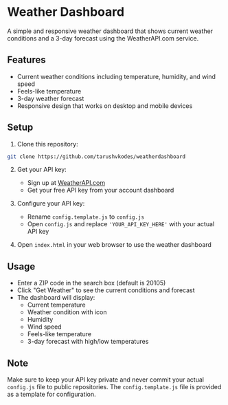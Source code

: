 # Weather Dashboard

A simple and responsive weather dashboard that shows current weather conditions and a 3-day forecast using the WeatherAPI.com service.

## Features

- Current weather conditions including temperature, humidity, and wind speed
- Feels-like temperature
- 3-day weather forecast
- Responsive design that works on desktop and mobile devices

## Setup

1. Clone this repository:
```bash
git clone https://github.com/tarushvkodes/weatherdashboard
```

2. Get your API key:
   - Sign up at [WeatherAPI.com](https://www.weatherapi.com/)
   - Get your free API key from your account dashboard

3. Configure your API key:
   - Rename `config.template.js` to `config.js`
   - Open `config.js` and replace `'YOUR_API_KEY_HERE'` with your actual API key

4. Open `index.html` in your web browser to use the weather dashboard

## Usage

- Enter a ZIP code in the search box (default is 20105)
- Click "Get Weather" to see the current conditions and forecast
- The dashboard will display:
  - Current temperature
  - Weather condition with icon
  - Humidity
  - Wind speed
  - Feels-like temperature
  - 3-day forecast with high/low temperatures

## Note

Make sure to keep your API key private and never commit your actual `config.js` file to public repositories. The `config.template.js` file is provided as a template for configuration.
